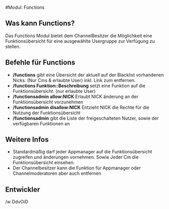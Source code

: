 #Modul: Functions

## Was kann Functions?
Das Functions Modul bietet dem ChannelBesitzer die Möglichkeit eine Funktionsübersicht für eine ausgewählte Usergruppe zur Verfügung zu stellen.

## Befehle für Functions
* **/functions** gibt eine Übersicht der aktuell auf der Blacklist vorhandenen Nicks. (Nur Cms & erlaubte User) inkl. Link zum entfernen.
* **/functions Funktion::Beschreibung** setzt eine Funktion auf die Funktionsübersicht. (nur erlaubte User)
* **/functionsadmin allow:NICK** Erlaubt NICK änderung an der Funktionsübersicht vorzunehmen
* **/functionsadmin disallow:NICK** Entzieht NICK die Rechte für die Nutzung der Funktionsübersicht
* **/functionsadmin** gibt die Liste der freigeschalteten Nutzer, sowie der verfügbaren Funktionen an

## Weitere Infos
* Standardmäßig darf jeder Appmanager auf die Funktionsübersicht zugreifen und änderungen vornehmen. Sowie Jeder Cm die Funktionsübersicht einsehen.
* Der Channelbesitzer kann die Funktion für Appmanager oder Channelmoderatoren aber auch entfernen

## Entwickler
/w DdvOiD